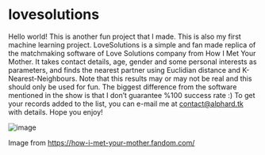 # lovesolutions
Hello world! This is another fun project that I made. This is also my first machine learning project. LoveSolutions is a simple and fan made replica of the matchmaking software of Love Solutions company from How I Met Your Mother. It takes contact details, age, gender and some personal interests as parameters, and finds the nearest partner using Euclidian distance and K-Nearest-Neighbours. Note that this results may or may not be real and this should only be used for fun. The biggest difference from the software mentioned in the show is that I don’t guarantee %100 success rate :) To get your records added to the list, you can e-mail me at contact@alphard.tk with details. Hope you enjoy!

![image](https://user-images.githubusercontent.com/98752107/215876274-eeeee84d-6f73-4519-a8b4-273c6d08de3a.png)

Image from https://how-i-met-your-mother.fandom.com/
